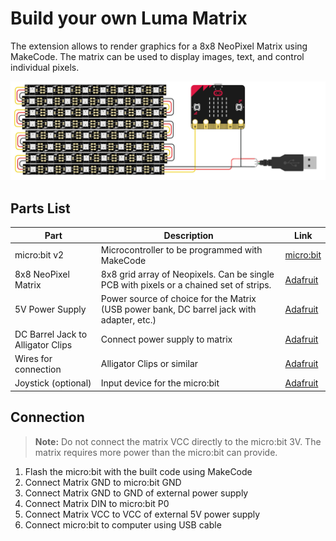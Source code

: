 # Build your own Luma Matrix

The extension allows to render graphics for a 8x8 NeoPixel Matrix using MakeCode. The matrix can be used to display images, text, and control individual pixels. 

![lumatrix-schematic](../assets/lumatrix-schematic.png)

## Parts List

| Part | Description | Link |
|-------------|---------------|---------------|
| micro:bit v2 | Microcontroller to be programmed with MakeCode | [micro:bit](https://microbit.org/buy/) |
| 8x8 NeoPixel Matrix | 8x8 grid array of Neopixels. Can be single PCB with pixels or a chained set of strips. | [Adafruit](https://www.adafruit.com/product/1487) |
| 5V Power Supply | Power source of choice for the Matrix (USB power bank, DC barrel jack with adapter, etc.) | [Adafruit](https://www.adafruit.com/product/276) |
| DC Barrel Jack to Alligator Clips | Connect power supply to matrix | [Adafruit](https://www.adafruit.com/product/1328) |
| Wires for connection |  Alligator Clips or similar | [Adafruit](https://www.adafruit.com/product/1008) |
| Joystick (optional) | Input device for the micro:bit | [Adafruit](https://www.adafruit.com/product/480) |

## Connection
> **Note:** Do not connect the matrix VCC directly to the micro:bit 3V. The matrix requires more power than the micro:bit can provide.

1. Flash the micro:bit with the built code using MakeCode
2. Connect Matrix GND to micro:bit GND
3. Connect Matrix GND to GND of external power supply
4. Connect Matrix DIN to micro:bit P0
5. Connect Matrix VCC to VCC of external 5V power supply
6. Connect micro:bit to computer using USB cable
